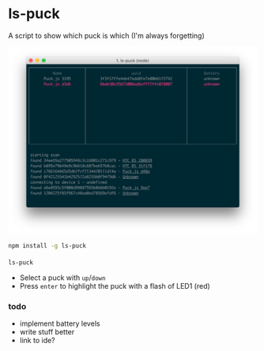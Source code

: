 # ls-puck

A script to show which puck is which (I'm always forgetting)

![](screenshot.png)

```bash
npm install -g ls-puck

ls-puck
```

* Select a puck with `up`/`down`
* Press `enter` to highlight the puck with a flash of LED1 (red)


### todo

* implement battery levels
* write stuff better
* link to ide?
